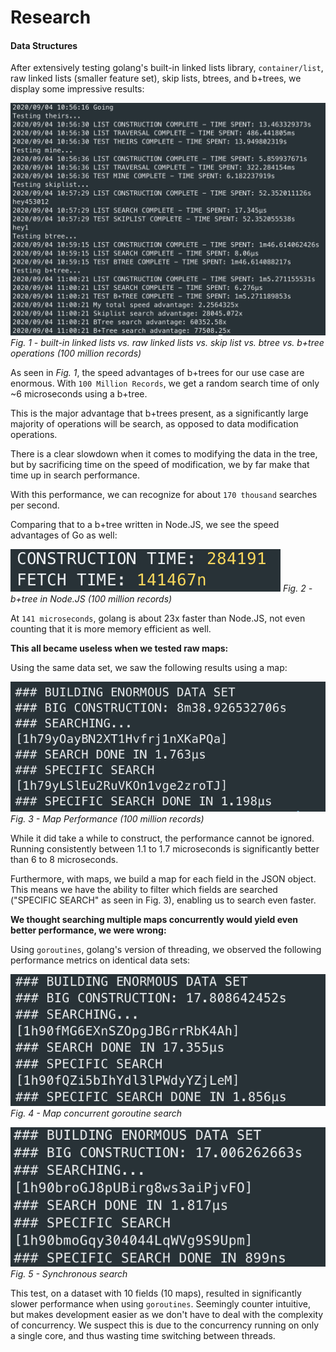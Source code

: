 # Research

#### Data Structures

After extensively testing golang's built-in linked lists library, `container/list`, raw linked lists (smaller feature set), skip lists, btrees, and b+trees, we display some impressive results:

![speed test](/assets/unknown-3.png)
_Fig. 1 - built-in linked lists vs. raw linked lists vs. skip list vs. btree vs. b+tree operations (100 million records)_

As seen in _Fig. 1_, the speed advantages of b+trees for our use case are enormous. With `100 Million Records`, we get a random search time of only ~6 microseconds using a b+tree.

This is the major advantage that b+trees present, as a significantly large majority of operations will be search, as opposed to data modification operations.

There is a clear slowdown when it comes to modifying the data in the tree, but by sacrificing time on the speed of modification, we by far make that time up in search performance.

With this performance, we can recognize for about `170 thousand` searches per second.

Comparing that to a b+tree written in Node.JS, we see the speed advantages of Go as well:

![speed comparison](/assets/unknown-1.png)
_Fig. 2 - b+tree in Node.JS (100 million records)_

At `141 microseconds`, golang is about 23x faster than Node.JS, not even counting that it is more memory efficient as well.

**This all became useless when we tested raw maps:**

Using the same data set, we saw the following results using a map:

![big data map](/assets/unknown-6.png)
_Fig. 3 - Map Performance (100 million records)_

While it did take a while to construct, the performance cannot be ignored. Running consistently between 1.1 to 1.7 microseconds is significantly better than 6 to 8 microseconds.

Furthermore, with maps, we build a map for each field in the JSON object. This means we have the ability to filter which fields are searched ("SPECIFIC SEARCH" as seen in Fig. 3), enabling us to search even faster.

**We thought searching multiple maps concurrently would yield even better performance, we were wrong:**

Using `goroutines`, golang's version of threading, we observed the following performance metrics on identical data sets:

![concurrent goroutine search](/assets/unknown-5.png)
_Fig. 4 - Map concurrent goroutine search_

![sync search](/assets/unknown-4.png)
_Fig. 5 - Synchronous search_

This test, on a dataset with 10 fields (10 maps), resulted in significantly slower performance when using `goroutines`. Seemingly counter intuitive, but makes development easier as we don't have to deal with the complexity of concurrency. We suspect this is due to the concurrency running on only a single core, and thus wasting time switching between threads.
